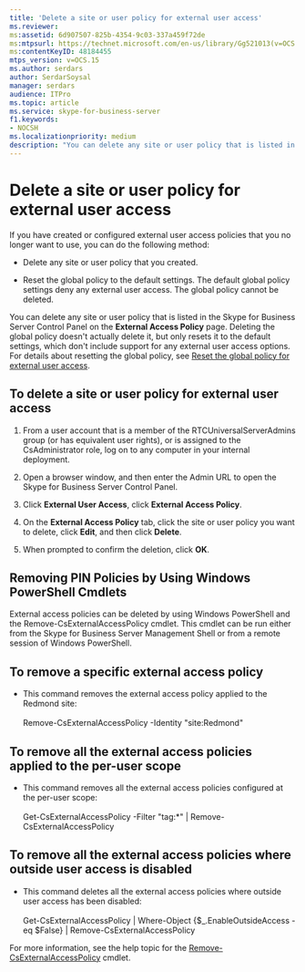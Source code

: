 ```yaml
---
title: 'Delete a site or user policy for external user access'
ms.reviewer: 
ms:assetid: 6d907507-825b-4354-9c03-337a459f72de
ms:mtpsurl: https://technet.microsoft.com/en-us/library/Gg521013(v=OCS.15)
ms:contentKeyID: 48184455
mtps_version: v=OCS.15
ms.author: serdars
author: SerdarSoysal
manager: serdars
audience: ITPro
ms.topic: article
ms.service: skype-for-business-server
f1.keywords:
- NOCSH
ms.localizationpriority: medium
description: "You can delete any site or user policy that is listed in the Skype for Business Server Control Panel on the External Access Policy page."
---
```



# Delete a site or user policy for external user access

If you have created or configured external user access policies that you no longer want to use, you can do the following method:

  - Delete any site or user policy that you created.

  - Reset the global policy to the default settings. The default global policy settings deny any external user access. The global policy cannot be deleted.


You can delete any site or user policy that is listed in the Skype for Business Server Control Panel on the **External Access Policy** page. Deleting the global policy doesn't actually delete it, but only resets it to the default settings, which don't include support for any external user access options. For details about resetting the global policy, see [Reset the global policy for external user access](reset-the-global-policy-for-external-user-access.md).


## To delete a site or user policy for external user access

1.  From a user account that is a member of the RTCUniversalServerAdmins group (or has equivalent user rights), or is assigned to the CsAdministrator role, log on to any computer in your internal deployment.

2.  Open a browser window, and then enter the Admin URL to open the Skype for Business Server Control Panel. 

3.  Click **External User Access**, click **External Access Policy**.

4.  On the **External Access Policy** tab, click the site or user policy you want to delete, click **Edit**, and then click **Delete**.

5.  When prompted to confirm the deletion, click **OK**.


## Removing PIN Policies by Using Windows PowerShell Cmdlets

External access policies can be deleted by using Windows PowerShell and the Remove-CsExternalAccessPolicy cmdlet. This cmdlet can be run either from the Skype for Business Server Management Shell or from a remote session of Windows PowerShell. 


## To remove a specific external access policy

  - This command removes the external access policy applied to the Redmond site:<br/><br/>Remove-CsExternalAccessPolicy -Identity "site:Redmond"


## To remove all the external access policies applied to the per-user scope

  - This command removes all the external access policies configured at the per-user scope:<br/><br/>Get-CsExternalAccessPolicy -Filter "tag:*" | Remove-CsExternalAccessPolicy


## To remove all the external access policies where outside user access is disabled

  - This command deletes all the external access policies where outside user access has been disabled:<br/><br/>Get-CsExternalAccessPolicy | Where-Object {$_.EnableOutsideAccess -eq $False} | Remove-CsExternalAccessPolicy


For more information, see the help topic for the [Remove-CsExternalAccessPolicy](/powershell/module/skype/Remove-CsExternalAccessPolicy) cmdlet.
